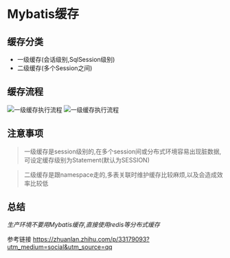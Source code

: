 Mybatis缓存
=

缓存分类
-
+ 一级缓存(会话级别,SqlSession级别) 
+ 二级缓存(多个Session之间)



缓存流程
-

![一级缓存执行流程](https://pic3.zhimg.com/80/v2-65b50fa087add440f70e29ce85aa624b_hd.jpg)
![一级缓存执行流程](https://pic3.zhimg.com/80/v2-65b50fa087add440f70e29ce85aa624b_hd.jpg)



注意事项
-
>一级缓存是session级别的,在多个session间或分布式环境容易出现脏数据,可设定缓存级别为Statement(默认为SESSION)

>二级缓存是跟namespace走的,多表关联时维护缓存比较麻烦,以及会造成效率比较低
 
 
总结
-
*生产环境不要用Mybatis缓存,直接使用redis等分布式缓存*

参考链接
https://zhuanlan.zhihu.com/p/33179093?utm_medium=social&utm_source=qq
